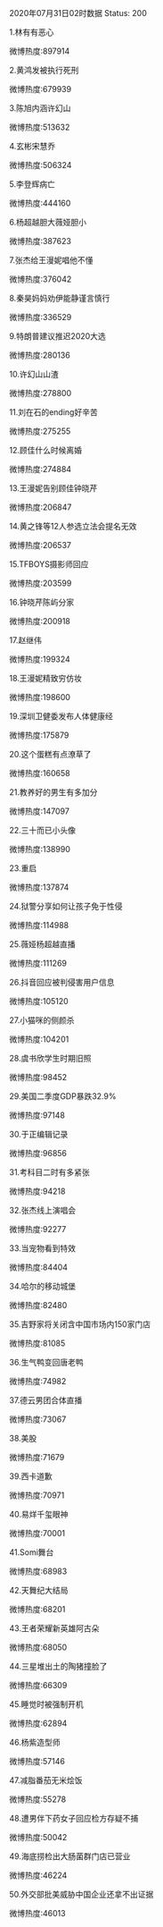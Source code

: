 2020年07月31日02时数据
Status: 200

1.林有有恶心

微博热度:897914

2.黄鸿发被执行死刑

微博热度:679939

3.陈旭内涵许幻山

微博热度:513632

4.玄彬宋慧乔

微博热度:506324

5.李登辉病亡

微博热度:444160

6.杨超越胆大薇娅胆小

微博热度:387623

7.张杰给王漫妮唱他不懂

微博热度:376042

8.秦昊妈妈劝伊能静谨言慎行

微博热度:336529

9.特朗普建议推迟2020大选

微博热度:280136

10.许幻山山渣

微博热度:278800

11.刘在石的ending好辛苦

微博热度:275255

12.顾佳什么时候离婚

微博热度:274884

13.王漫妮告别顾佳钟晓芹

微博热度:206847

14.黄之锋等12人参选立法会提名无效

微博热度:206537

15.TFBOYS摄影师回应

微博热度:203599

16.钟晓芹陈屿分家

微博热度:200918

17.赵继伟

微博热度:199324

18.王漫妮精致穷仿妆

微博热度:198600

19.深圳卫健委发布人体健康经

微博热度:175879

20.这个蛋糕有点潦草了

微博热度:160658

21.教养好的男生有多加分

微博热度:147097

22.三十而已小头像

微博热度:138990

23.重启

微博热度:137874

24.狱警分享如何让孩子免于性侵

微博热度:114988

25.薇娅杨超越直播

微博热度:111269

26.抖音回应被判侵害用户信息

微博热度:105120

27.小猫咪的侧颜杀

微博热度:104201

28.虞书欣学生时期旧照

微博热度:98452

29.美国二季度GDP暴跌32.9%

微博热度:97148

30.于正编辑记录

微博热度:96856

31.考科目二时有多紧张

微博热度:94218

32.张杰线上演唱会

微博热度:92277

33.当宠物看到特效

微博热度:84404

34.哈尔的移动城堡

微博热度:82480

35.吉野家将关闭含中国市场内150家门店

微博热度:81085

36.生气鸭变回唐老鸭

微博热度:74982

37.德云男团合体直播

微博热度:73067

38.美股

微博热度:71679

39.西卡道歉

微博热度:70971

40.易烊千玺眼神

微博热度:70001

41.Somi舞台

微博热度:68983

42.天舞纪大结局

微博热度:68201

43.王者荣耀新英雄阿古朵

微博热度:68050

44.三星堆出土的陶猪撞脸了

微博热度:66309

45.睡觉时被强制开机

微博热度:62894

46.杨紫造型师

微博热度:57146

47.减脂番茄无米烩饭

微博热度:55278

48.遭男伴下药女子回应检方存疑不捕

微博热度:50042

49.海底捞检出大肠菌群门店已营业

微博热度:46224

50.外交部批美威胁中国企业还拿不出证据

微博热度:46013

